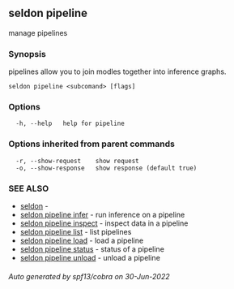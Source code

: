 ## seldon pipeline

manage pipelines

### Synopsis

pipelines allow you to join modles together into inference graphs.

```
seldon pipeline <subcomand> [flags]
```

### Options

```
  -h, --help   help for pipeline
```

### Options inherited from parent commands

```
  -r, --show-request    show request
  -o, --show-response   show response (default true)
```

### SEE ALSO

* [seldon](seldon.md)	 - 
* [seldon pipeline infer](seldon_pipeline_infer.md)	 - run inference on a pipeline
* [seldon pipeline inspect](seldon_pipeline_inspect.md)	 - inspect data in a pipeline
* [seldon pipeline list](seldon_pipeline_list.md)	 - list pipelines
* [seldon pipeline load](seldon_pipeline_load.md)	 - load a pipeline
* [seldon pipeline status](seldon_pipeline_status.md)	 - status of a pipeline
* [seldon pipeline unload](seldon_pipeline_unload.md)	 - unload a pipeline

###### Auto generated by spf13/cobra on 30-Jun-2022
